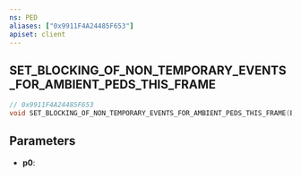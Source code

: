 ```yaml
---
ns: PED
aliases: ["0x9911F4A24485F653"]
apiset: client
---
```

## SET_BLOCKING_OF_NON_TEMPORARY_EVENTS_FOR_AMBIENT_PEDS_THIS_FRAME

```c
// 0x9911F4A24485F653
void SET_BLOCKING_OF_NON_TEMPORARY_EVENTS_FOR_AMBIENT_PEDS_THIS_FRAME(BOOL p0);
```


## Parameters
* **p0**:



